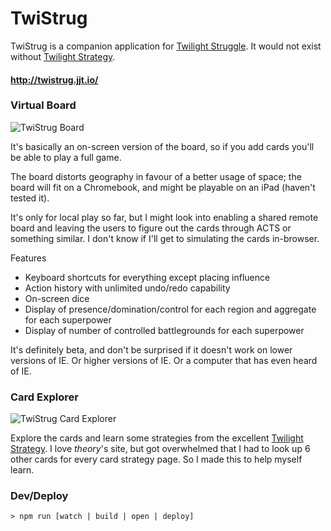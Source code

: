TwiStrug
========

TwiStrug is a companion application for [Twilight Struggle](http://en.wikipedia.org/wiki/Twilight_Struggle). It would not exist without [Twilight Strategy](http://twilightstrategy.com).

#### http://twistrug.jjt.io/

### Virtual Board

![TwiStrug Board](http://twistrug.jjt.io/images/home-board.jpg)

It's basically an on-screen version of the board, so if you add cards you'll be able to play a full game.

The board distorts geography in favour of a better usage of space; the board will fit on a Chromebook, and might be playable on an iPad (haven't tested it).

It's only for local play so far, but I might look into enabling a shared remote board and leaving the users to figure out the cards through ACTS or something similar. I don't know if I'll get to simulating the cards in-browser.

Features

* Keyboard shortcuts for everything except placing influence
* Action history with unlimited undo/redo capability
* On-screen dice
* Display of presence/domination/control for each region and aggregate for each superpower
* Display of number of controlled battlegrounds for each superpower

It's definitely beta, and don't be surprised if it doesn't work on lower versions of IE. Or higher versions of IE. Or a computer that has even heard of IE.

### Card Explorer

![TwiStrug Card Explorer](http://twistrug.jjt.io/images/home-cards.jpg)

Explore the cards and learn some strategies from the excellent [Twilight Strategy](http://twilightstrategy.com). I love *theory*'s site, but got overwhelmed that I had to look up 6 other cards for every card strategy page. So I made this to help myself learn.

### Dev/Deploy

```
> npm run [watch | build | open | deploy]
```
